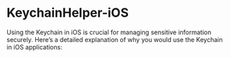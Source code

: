 # KeychainHelper-iOS
Using the Keychain in iOS is crucial for managing sensitive information securely. Here’s a detailed explanation of why you would use the Keychain in iOS applications:
